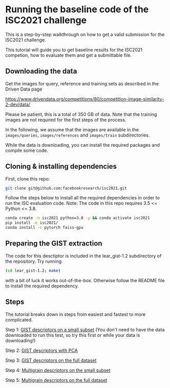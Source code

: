 # Running the baseline code of the ISC2021 challenge

This is a step-by-step walkthrough on how to get a valid submission for the
ISC2021 challenge.

This tutorial will guide you to get baseline results for the ISC2021 competion,
how to evaluate them and get a submittable file.

## Downloading the data

Get the images for query, reference and training sets as described in the Driven Data page

https://www.drivendata.org/competitions/80/competition-image-similarity-2-dev/data/

Please be patient, this is a total of 350 GB of data.
Note that the training images are not required for the first steps of the process.

In the following, we assume that the images are available in the `images/queries`, `images/references` and `images/train` subdirectories.

While the data is downloading, you can install the required packages and compile some code.

## Cloning & installing dependencies

First, clone this repo:
```bash
git clone git@github.com:facebookresearch/isc2021.git
```

Follow the steps below to install all the required dependencies in order to run the ISC evaluation code. Note: The code in this repo requires 3.5 <= Python <= 3.8.

```bash
conda create -n isc2021 python=3.8 -y && conda activate isc2021
pip install -e isc2021/
conda install -c pytorch faiss-gpu
```

## Preparing the GIST extraction

The code for this desctiptor is included in the lear_gist-1.2 subdirectory of the repository.
Try running
```bash
(cd lear_gist-1.2; make)
```
with a bit of luck it works out-of-the-box.
Otherwise follow the README file to install the required dependency.

## Steps

The tutorial breaks down in steps from easiest and fastest to more complicated.

Step 1: [GIST descriptors on a small subset](1_gist_subset.md) (You don't need to have the data downloaded to run this test, so try this first or while your data is downloading!)

Step 2: [GIST descriptors with PCA](2_gist_subset_pca.md)

Step 3: [GIST descriptors on the full dataset](2_gist_full.md)

Step 4: [Multigrain descriptors on the small subset](3_multigrain_subset.md)

Step 5: [Multigrain descriptors on the full dataset](3_multigrain_full.md)
